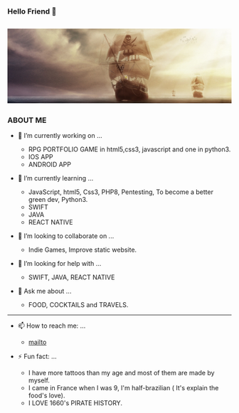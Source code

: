 ### Hello Friend 👋

<!-- banner -->
[![Happyvolt92's GitHub Banner](./assets/ship.jpg)](https://elodieg.promo-66.codeur.online/portfolio_icoe/)
-------------------------------------------------------------------------------------------------
###    ABOUT ME 


- 🔭 I’m currently working on ...
    * RPG PORTFOLIO GAME in html5,css3, javascript and one in python3.
    * IOS APP
    * ANDROID APP
    
- 🌱 I’m currently learning ...
    * JavaScript, html5, Css3, PHP8, Pentesting, To become a better green dev, Python3.
    * SWIFT
    * JAVA
    * REACT NATIVE

- 👯 I’m looking to collaborate on ...
    * Indie Games, Improve static website.

- 🤔 I’m looking for help with ...
    * SWIFT, JAVA, REACT NATIVE

- 💬 Ask me about ...
    * FOOD, COCKTAILS and TRAVELS.

--------------------------------------------------------------------
- 📫 How to reach me: ...

   *    [mailto](mailto:elodiegage@gmail.com/ "reach me")



- ⚡ Fun fact: ...

   * I have more tattoos than my age and most of them are made by myself.
   * I came in France when I was 9, I'm half-brazilian  ( It's explain the food's love). 
   * I LOVE  1660's PIRATE HISTORY.
